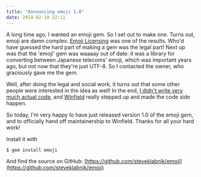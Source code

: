```yaml
---
title: "Announcing emoji 1.0"
date: 2014-02-10 22:11
---
```


A long time ago, I wanted an emoji gem. So I set out to make one. Turns out,
emoji are damn complex. [Emoji
Licensing](http://words.steveklabnik.com/emoji-licensing) was one of the
results.  Who'd have guessed the hard part of making a gem was the legal part!
Next up was that the 'emoji' gem was waaaay out of date: it was a library for
converting between Japanese telecoms' emoji, which was important years ago, but
not now that they're just UTF-8. So I contacted the owner, who graciously gave
me the gem.

Well, after doing the legal and social work, it turns out that some other
people were interested in the idea as well! In the end, [I didn't write very
much actual
code](https://github.com/steveklabnik/emoji/commits?author=steveklabnik), and
[Winfield](https://github.com/wpeterson) really stepped up and made the code
side happen.

So today, I'm very happy to have just released version 1.0 of the emoji gem,
and to officially hand off maintainership to Winfield. Thanks for all your hard
work!

Install it with

```
$ gem install emoji
```

And find the source on GitHub:
[https://github.com/steveklabnik/emoji](https://github.com/steveklabnik/emoji)
